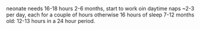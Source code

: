 neonate needs 16-18 hours
2-6 months, start to work oin daytime naps ~2-3 per day, each for a couple of hours
otherwise 16 hours of sleep
7-12 months old:
12-13 hours in a 24 hour period.